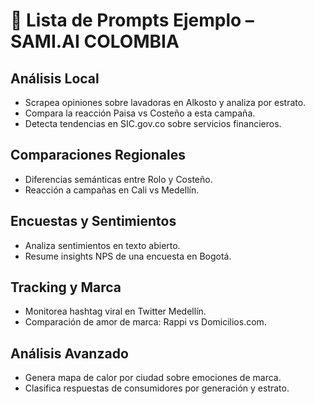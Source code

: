 # 💬 Lista de Prompts Ejemplo – SAMI.AI COLOMBIA

## Análisis Local
- Scrapea opiniones sobre lavadoras en Alkosto y analiza por estrato.
- Compara la reacción Paisa vs Costeño a esta campaña.
- Detecta tendencias en SIC.gov.co sobre servicios financieros.

## Comparaciones Regionales
- Diferencias semánticas entre Rolo y Costeño.
- Reacción a campañas en Cali vs Medellín.

## Encuestas y Sentimientos
- Analiza sentimientos en texto abierto.
- Resume insights NPS de una encuesta en Bogotá.

## Tracking y Marca
- Monitorea hashtag viral en Twitter Medellín.
- Comparación de amor de marca: Rappi vs Domicilios.com.

## Análisis Avanzado
- Genera mapa de calor por ciudad sobre emociones de marca.
- Clasifica respuestas de consumidores por generación y estrato.